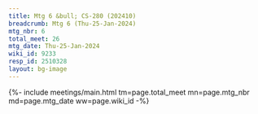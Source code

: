 ```yaml
---
title: Mtg 6 &bull; CS-280 (202410)
breadcrumb: Mtg 6 (Thu-25-Jan-2024)
mtg_nbr: 6
total_meet: 26
mtg_date: Thu-25-Jan-2024
wiki_id: 9233
resp_id: 2510328
layout: bg-image
---
```


{%- include meetings/main.html
    tm=page.total_meet
    mn=page.mtg_nbr
    md=page.mtg_date
    ww=page.wiki_id
-%}
